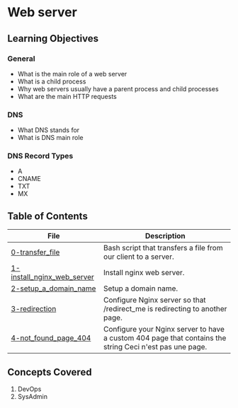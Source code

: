 # Web server
## Learning Objectives
### General
- What is the main role of a web server
- What is a child process
- Why web servers usually have a parent process and child processes
- What are the main HTTP requests
### DNS
- What DNS stands for
- What is DNS main role
### DNS Record Types
- A
- CNAME
- TXT
- MX
## Table of Contents
File | Description
---- | -----------
[0-transfer_file](./0-transfer_file) | Bash script that transfers a file from our client to a server.
[1-install_nginx_web_server](./1-install_nginx_web_server) | Install nginx web server.
[2-setup_a_domain_name](./2-setup_a_domain_name) | Setup a domain name.
[3-redirection](./3-redirection) | Configure Nginx server so that /redirect_me is redirecting to another page.
[4-not_found_page_404](./4-not_found_page_404) | Configure your Nginx server to have a custom 404 page that contains the string Ceci n'est pas une page.
## Concepts Covered
1. DevOps
2. SysAdmin
